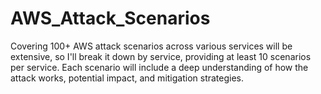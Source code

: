 # AWS_Attack_Scenarios
Covering 100+ AWS attack scenarios across various services will be extensive, so I'll break it down by service, providing at least 10 scenarios per service. Each scenario will include a deep understanding of how the attack works, potential impact, and mitigation strategies.
